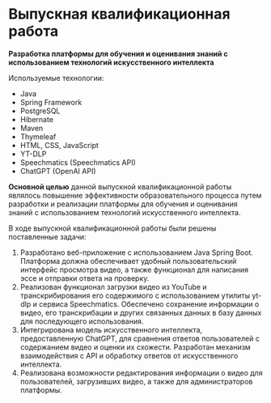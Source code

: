 # Выпускная квалификационная работа
__Разработка платформы для обучения и оценивания знаний с использованием технологий искусственного интеллекта__

Используемые технологии:
- Java
- Spring Framework
- PostgreSQL
- Hibernate
- Maven
- Thymeleaf
- HTML, CSS, JavaScript
- YT-DLP
- Speechmatics (Speechmatics API)
- ChatGPT (OpenAI API)

__Основной целью__ данной выпускной квалификационной работы являлось повышение эффективности образовательного процесса путем разработки и реализации платформы для обучения и оценивания знаний с использованием технологий искусственного интеллекта.

В ходе выпускной квалификационной работы были решены поставленные задачи:
1. Разработано веб-приложение с использованием Java Spring Boot. Платформа должна обеспечивает удобный пользовательский интерфейс просмотра видео, а также функционал для написания эссе и отправки ответа на проверку.
2. Реализован функционал загрузки видео из YouTube и транскрибирования его содержимого с использованием утилиты yt-dlp и сервиса Speechmatics. Обеспечено сохранение информации о видео, его транскрибации и других связанных данных в базу данных для последующего использования.
3. Интегрирована модель искусственного интеллекта, предоставленную ChatGPT, для сравнения ответов пользователей с содержанием видео и оценки их схожести. Разработан механизм взаимодействия с API и обработку ответов от искусственного интеллекта.
4. Реализована возможности редактирования информации о видео для пользователей, загрузивших видео, а также для администраторов платформы.
